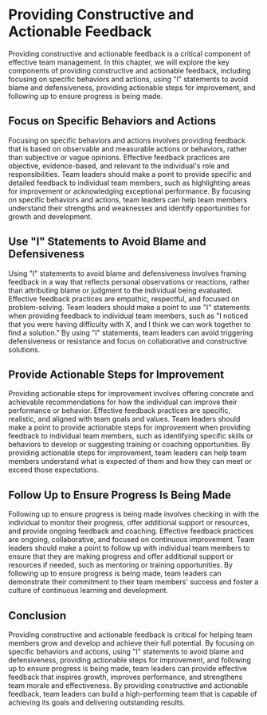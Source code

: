 # Providing Constructive and Actionable Feedback

Providing constructive and actionable feedback is a critical component of effective team management. In this chapter, we will explore the key components of providing constructive and actionable feedback, including focusing on specific behaviors and actions, using "I" statements to avoid blame and defensiveness, providing actionable steps for improvement, and following up to ensure progress is being made.

## Focus on Specific Behaviors and Actions

Focusing on specific behaviors and actions involves providing feedback that is based on observable and measurable actions or behaviors, rather than subjective or vague opinions. Effective feedback practices are objective, evidence-based, and relevant to the individual's role and responsibilities. Team leaders should make a point to provide specific and detailed feedback to individual team members, such as highlighting areas for improvement or acknowledging exceptional performance. By focusing on specific behaviors and actions, team leaders can help team members understand their strengths and weaknesses and identify opportunities for growth and development.

## Use "I" Statements to Avoid Blame and Defensiveness

Using "I" statements to avoid blame and defensiveness involves framing feedback in a way that reflects personal observations or reactions, rather than attributing blame or judgment to the individual being evaluated. Effective feedback practices are empathic, respectful, and focused on problem-solving. Team leaders should make a point to use "I" statements when providing feedback to individual team members, such as "I noticed that you were having difficulty with X, and I think we can work together to find a solution." By using "I" statements, team leaders can avoid triggering defensiveness or resistance and focus on collaborative and constructive solutions.

## Provide Actionable Steps for Improvement

Providing actionable steps for improvement involves offering concrete and achievable recommendations for how the individual can improve their performance or behavior. Effective feedback practices are specific, realistic, and aligned with team goals and values. Team leaders should make a point to provide actionable steps for improvement when providing feedback to individual team members, such as identifying specific skills or behaviors to develop or suggesting training or coaching opportunities. By providing actionable steps for improvement, team leaders can help team members understand what is expected of them and how they can meet or exceed those expectations.

## Follow Up to Ensure Progress Is Being Made

Following up to ensure progress is being made involves checking in with the individual to monitor their progress, offer additional support or resources, and provide ongoing feedback and coaching. Effective feedback practices are ongoing, collaborative, and focused on continuous improvement. Team leaders should make a point to follow up with individual team members to ensure that they are making progress and offer additional support or resources if needed, such as mentoring or training opportunities. By following up to ensure progress is being made, team leaders can demonstrate their commitment to their team members' success and foster a culture of continuous learning and development.

## Conclusion

Providing constructive and actionable feedback is critical for helping team members grow and develop and achieve their full potential. By focusing on specific behaviors and actions, using "I" statements to avoid blame and defensiveness, providing actionable steps for improvement, and following up to ensure progress is being made, team leaders can provide effective feedback that inspires growth, improves performance, and strengthens team morale and effectiveness. By providing constructive and actionable feedback, team leaders can build a high-performing team that is capable of achieving its goals and delivering outstanding results.
